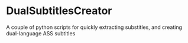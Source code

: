 # DualSubtitlesCreator
A couple of python scripts for quickly extracting substitles, and creating dual-language ASS subtitles
